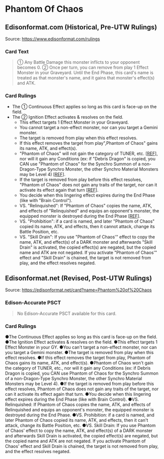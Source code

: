 # Phantom Of Chaos

## Edisonformat.com (Historical, Pre-UTW Rulings)

Source: https://www.edisonformat.com/rulings

### Card Text

> ① Any Battle Damage this monster inflicts to your opponent becomes 0. ② Once per turn, you can remove from play 1 Effect Monster in your Graveyard. Until the End Phase, this card's name is treated as that monster's name, and it gains that monster's effect(s) and ATK.

### Card Rulings

*   The ① Continuous Effect applies so long as this card is face-up on the field.
*   The ② Ignition Effect activates & resolves on the field.
    *   This effect targets 1 Effect Monster in your Graveyard.
    *   You cannot target a non-effect monster, nor can you target a Gemini monster.
    *   The target is removed from play when this effect resolves.
    *   If this effect removes the target from play",Phantom of Chaos" gains its name, ATK, and effect(s).
    *   "Phantom of Chaos" will not gain the category of TUNER, etc. \[[REF](https://www.pojo.biz/board/showthread.php?t=634429)\], nor will it gain any Conditions (ex: if "Debris Dragon" is copied, you CAN use "Phantom of Chaos" for the Synchro Summon of a non-Dragon-Type Synchro Monster, the other Synchro Material Monsters may be Level 4) \[[REF](https://www.pojo.biz/board/showthread.php?t=765037)\].
    *   If the target is removed from play before this effect resolves, "Phantom of Chaos" does not gain any traits of the target, nor can it activate its effect again that turn \[[REF](http://duelistgroundz.com/index.php?/topic/78184-phantom-of-chaosddcrownorleras/&tab=comments)\].
    *   You decide when this lingering effect expires during the End Phase (like with "Brain Control").
    *   VS. "Relinquished": If "Phantom of Chaos" copies the name, ATK, and effects of "Relinquished" and equips an opponent's monster, the equipped monster is destroyed during the End Phase \[[REF](https://www.pojo.biz/board/showthread.php?t=501711&page=2)\].
    *   VS. "Prohibition": if a card is named, and later "Phantom of Chaos" copied its name, ATK, and effects, then it cannot attack, change its Battle Position, etc.
    *   VS. "Skill Drain": If you use "Phantom of Chaos'" effect to copy the name, ATK, and effect(s) of a DARK monster and afterwards "Skill Drain" is activated, the copied effect(s) are negated, but the copied name and ATK are not negated. If you activate "Phantom of Chaos'" effect and "Skill Drain" is chained, the target is not removed from play, and the effect resolves negated.

## Edisonformat.net (Revised, Post-UTW Rulings)

Source: https://edisonformat.net/card?name=Phantom%20of%20Chaos

### Edison-Accurate PSCT

> No Edison-Accurate PSCT available for this card.

### Card Rulings

●The Continuous Effect applies so long as this card is face-up on the field.
●The Ignition Effect activates & resolves on the field.
●This effect targets 1 Effect Monster in your GY.
●You can't target a non-effect monster, nor can you target a Gemini monster.
●The target is removed from play when this effect resolves.
●If this effect removes the target from play, Phantom of Chaos gains its name, ATK, and effect(s).
●Phantom of Chaos won't gain the category of TUNER, etc.,  nor will it gain any Conditions (ex: if Debris Dragon is copied, you CAN use Phantom of Chaos for the Synchro Summon of a non-Dragon-Type Synchro Monster, the other Synchro Material Monsters may be Level 4).
●If the target is removed from play before this effect resolves, Phantom of Chaos does not gain any traits of the target, nor can it activate its effect again that turn.
●You decide when this lingering effect expires during the End Phase (like with Brain Control).
●VS. Relinquished: If Phantom  of Chaos copies the name, ATK, and effects of Relinquished and equips an opponent's monster, the equipped monster is destroyed during the End Phase.
●VS. Prohibition: if a card is named, and later Phantom of Chaos copied its name, ATK, and effects, then it can't attack, change its Battle Position, etc.
●VS. Skill Drain: If you use Phantom of Chaos' effect to copy the name, ATK, and effect(s) of a DARK monster and afterwards Skill Drain is activated, the copied effect(s) are negated, but the copied name and ATK are not negated. If you activate Phantom of Chaos' effect and Skill Drain is chained, the target is not removed from play, and the effect resolves negated.
            